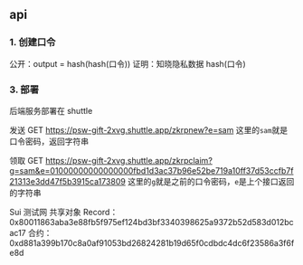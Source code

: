 ## api

### 1. 创建口令

公开：output = hash(hash(口令))
证明：知晓隐私数据 hash(口令)

### 3. 部署

后端服务部署在 shuttle

发送 GET https://psw-gift-2xvg.shuttle.app/zkrpnew?e=sam
这里的`sam`就是口令密码，返回字符串

领取 GET https://psw-gift-2xvg.shuttle.app/zkrpclaim?g=sam&e=01000000000000000fbd1d3ac37b96e52be719a10ff37d53ccfb7f21313e3dd47f5b3915ca173809
这里的`g`就是之前的口令密码，`e`是上个接口返回的字符串

Sui 测试网
共享对象 Record：0x80011863aba3e88fb5f975ef124bd3bf3340398625a9372b52d583d012bcac17
合约：0xd881a399b170c8a0af91053bd26824281b19d65f0cdbdc4dc6f23586a3f6fe8d
